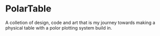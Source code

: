 # PolarTable

A colletion of design, code and art that is my journey towards making a physical table with a polor plotting system build in.
